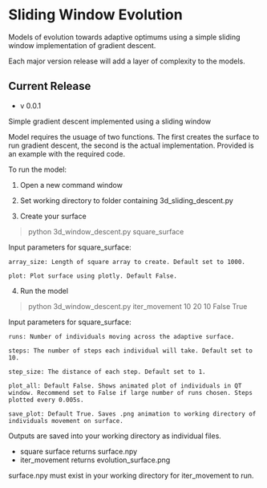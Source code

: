 # Sliding Window Evolution
Models of evolution towards adaptive optimums using a simple sliding window implementation of gradient descent.

Each major version release will add a layer of complexity to the models. 

## Current Release

* v 0.0.1

Simple gradient descent implemented using a sliding window

Model requires the usuage of two functions. The first creates the surface to run gradient descent, the second is the actual implementation.
Provided is an example with the required code.

To run the model:

1) Open a new command window


2) Set working directory to folder containing 3d_sliding_descent.py


3) Create your surface

> python 3d_window_descent.py square_surface


Input parameters for square_surface:

    array_size: Length of square array to create. Default set to 1000.
    
    plot: Plot surface using plotly. Default False.
    

4) Run the model

> python 3d_window_descent.py iter_movement 10 20 10 False True

Input parameters for square_surface:

    runs: Number of individuals moving across the adaptive surface.
    
    steps: The number of steps each individual will take. Default set to 10.
    
    step_size: The distance of each step. Default set to 1.
    
    plot_all: Default False. Shows animated plot of individuals in QT window. Recommend set to False if large number of runs chosen. Steps plotted every 0.005s.
    
    save_plot: Default True. Saves .png animation to working directory of individuals movement on surface.
    

Outputs are saved into your working directory as individual files.

* square surface returns surface.npy
* iter_movement returns evolution_surface.png 

surface.npy must exist in your working directory for iter_movement to run.
